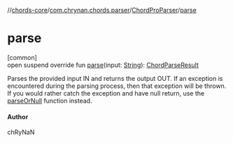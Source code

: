 //[chords-core](../../../index.md)/[com.chrynan.chords.parser](../index.md)/[ChordProParser](index.md)/[parse](parse.md)

# parse

[common]\
open suspend override fun [parse](parse.md)(input: [String](https://kotlinlang.org/api/latest/jvm/stdlib/kotlin/-string/index.html)): [ChordParseResult](../../com.chrynan.chords.model/-chord-parse-result/index.md)

Parses the provided input IN and returns the output OUT. If an exception is encountered during the parsing process, then that exception will be thrown. If you would rather catch the exception and have null return, use the [parseOrNull](../../../../chords-core/com.chrynan.chords.parser/-chord-pro-parser/parse-or-null.md) function instead.

#### Author

chRyNaN
